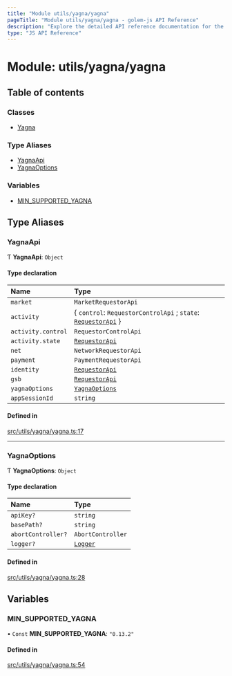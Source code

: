 ```yaml
---
title: "Module utils/yagna/yagna"
pageTitle: "Module utils/yagna/yagna - golem-js API Reference"
description: "Explore the detailed API reference documentation for the Module utils/yagna/yagna within the golem-js SDK for the Golem Network."
type: "JS API Reference"
---
```

# Module: utils/yagna/yagna

## Table of contents

### Classes

- [Yagna](../classes/utils_yagna_yagna.Yagna)

### Type Aliases

- [YagnaApi](utils_yagna_yagna#yagnaapi)
- [YagnaOptions](utils_yagna_yagna#yagnaoptions)

### Variables

- [MIN\_SUPPORTED\_YAGNA](utils_yagna_yagna#min_supported_yagna)

## Type Aliases

### YagnaApi

Ƭ **YagnaApi**: `Object`

#### Type declaration

| Name | Type |
| :------ | :------ |
| `market` | `MarketRequestorApi` |
| `activity` | \{ `control`: `RequestorControlApi` ; `state`: [`RequestorApi`](../classes/utils_yagna_activity.RequestorApi)  } |
| `activity.control` | `RequestorControlApi` |
| `activity.state` | [`RequestorApi`](../classes/utils_yagna_activity.RequestorApi) |
| `net` | `NetworkRequestorApi` |
| `payment` | `PaymentRequestorApi` |
| `identity` | [`RequestorApi`](../classes/utils_yagna_identity.RequestorApi) |
| `gsb` | [`RequestorApi`](../classes/utils_yagna_gsb.RequestorApi) |
| `yagnaOptions` | [`YagnaOptions`](utils_yagna_yagna#yagnaoptions) |
| `appSessionId` | `string` |

#### Defined in

[src/utils/yagna/yagna.ts:17](https://github.com/golemfactory/golem-js/blob/9789a95/src/utils/yagna/yagna.ts#L17)

___

### YagnaOptions

Ƭ **YagnaOptions**: `Object`

#### Type declaration

| Name | Type |
| :------ | :------ |
| `apiKey?` | `string` |
| `basePath?` | `string` |
| `abortController?` | `AbortController` |
| `logger?` | [`Logger`](../interfaces/utils_logger_logger.Logger) |

#### Defined in

[src/utils/yagna/yagna.ts:28](https://github.com/golemfactory/golem-js/blob/9789a95/src/utils/yagna/yagna.ts#L28)

## Variables

### MIN\_SUPPORTED\_YAGNA

• `Const` **MIN\_SUPPORTED\_YAGNA**: ``"0.13.2"``

#### Defined in

[src/utils/yagna/yagna.ts:54](https://github.com/golemfactory/golem-js/blob/9789a95/src/utils/yagna/yagna.ts#L54)
